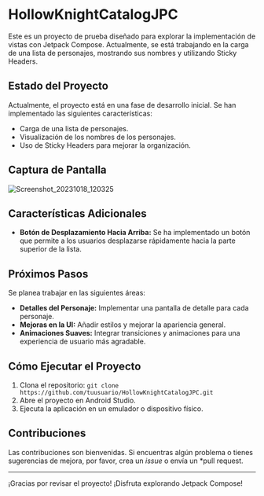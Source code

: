 # HollowKnightCatalogJPC

Este es un proyecto de prueba diseñado para explorar la implementación de vistas con Jetpack Compose. Actualmente, se está trabajando en la carga de una lista de personajes, mostrando sus nombres y utilizando Sticky Headers.

## Estado del Proyecto

Actualmente, el proyecto está en una fase de desarrollo inicial. Se han implementado las siguientes características:

- Carga de una lista de personajes.
- Visualización de los nombres de los personajes.
- Uso de Sticky Headers para mejorar la organización.

## Captura de Pantalla

![Screenshot_20231018_120325](https://github.com/marcsedev/HollowKnightCatalogJPC/assets/64713703/d6de978c-4729-4983-af9f-08b4c7d9b512)

## Características Adicionales

- **Botón de Desplazamiento Hacia Arriba:** Se ha implementado un botón que permite a los usuarios desplazarse rápidamente hacia la parte superior de la lista.

## Próximos Pasos

Se planea trabajar en las siguientes áreas:

- **Detalles del Personaje:** Implementar una pantalla de detalle para cada personaje.
- **Mejoras en la UI:** Añadir estilos y mejorar la apariencia general.
- **Animaciones Suaves:** Integrar transiciones y animaciones para una experiencia de usuario más agradable.

## Cómo Ejecutar el Proyecto

1. Clona el repositorio: `git clone https://github.com/tuusuario/HollowKnightCatalogJPC.git`
2. Abre el proyecto en Android Studio.
3. Ejecuta la aplicación en un emulador o dispositivo físico.

## Contribuciones

Las contribuciones son bienvenidas. Si encuentras algún problema o tienes sugerencias de mejora, por favor, crea un *issue* o envía un *pull request.

---

¡Gracias por revisar el proyecto! ¡Disfruta explorando Jetpack Compose!
